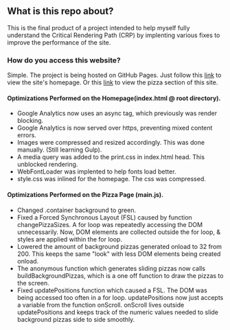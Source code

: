 ## What is this repo about?

This is the final product of a project intended to help myself fully understand the Critical Rendering Path (CRP) by implenting various fixes to improve the performance of the site.

### How do you access this website?

Simple. The project is being hosted on GitHub Pages. Just follow this [link](https://kwdevs.github.io/frontend-nanodegree-mobile-portfolio/) to view the site's homepage. Or this [link](https://kwdevs.github.io/frontend-nanodegree-mobile-portfolio/views/pizza.html) to view the pizza section of this site.

#### Optimizations Performed on the Homepage(index.html @ root directory).

* Google Analytics now uses an async tag, which previously was render blocking.
* Google Analytics is now served over https, preventing mixed content errors.
* Images were compressed and resized accordingly. This was done manually. (Still learning Gulp).
* A media query was added to the print.css in index.html head. This unblocked rendering.
* WebFontLoader was implented to help fonts load better.
* style.css was inlined for the homepage.  The css was compressed.

#### Optimizations Performed on the Pizza Page (main.js).

* Changed .container background to green.
* Fixed a Forced Synchronous Layout (FSL) caused by function changePizzaSizes. A for loop was repeatedly accessing the DOM unnecessarily. Now, DOM elements are collected outside the for loop, & styles are applied within the for loop.
* Lowered the amount of background pizzas generated onload to 32 from 200.  This keeps the same "look" with less DOM elements being created onload.
* The anonymous function which generates sliding pizzas now calls buildBackgroundPizzas, which is a one off function to draw the pizzas to the screen.
* Fixed updatePositions function which caused a FSL. The DOM was being accessed too often in a for loop. updatePositions now just accepts a variable from the function onScroll.  onScroll lives outside updatePositions and keeps track of the numeric values needed to slide background pizzas side to side smoothly.

